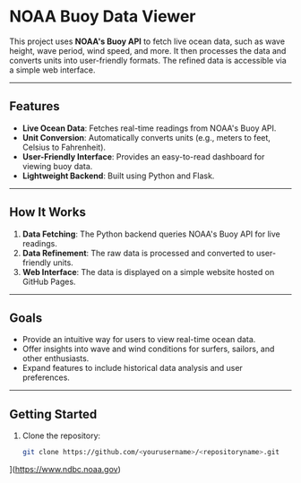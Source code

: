 # NOAA Buoy Data Viewer

This project uses **NOAA's Buoy API** to fetch live ocean data, such as wave height, wave period, wind speed, and more. It then processes the data and converts units into user-friendly formats. The refined data is accessible via a simple web interface.

---

## Features
- **Live Ocean Data**: Fetches real-time readings from NOAA's Buoy API.
- **Unit Conversion**: Automatically converts units (e.g., meters to feet, Celsius to Fahrenheit).
- **User-Friendly Interface**: Provides an easy-to-read dashboard for viewing buoy data.
- **Lightweight Backend**: Built using Python and Flask.

---

## How It Works
1. **Data Fetching**: The Python backend queries NOAA's Buoy API for live readings.
2. **Data Refinement**: The raw data is processed and converted to user-friendly units.
3. **Web Interface**: The data is displayed on a simple website hosted on GitHub Pages.

---

## Goals
- Provide an intuitive way for users to view real-time ocean data.
- Offer insights into wave and wind conditions for surfers, sailors, and other enthusiasts.
- Expand features to include historical data analysis and user preferences.

---

## Getting Started
1. Clone the repository:
   ```bash
   git clone https://github.com/<yourusername>/<repositoryname>.git
](https://www.ndbc.noaa.gov)
